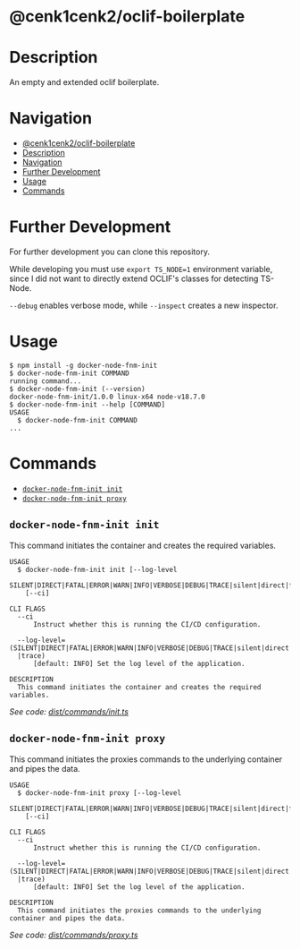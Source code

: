 # @cenk1cenk2/oclif-boilerplate

# Description

An empty and extended oclif boilerplate.

# Navigation

<!-- toc -->
* [@cenk1cenk2/oclif-boilerplate](#cenk1cenk2oclif-boilerplate)
* [Description](#description)
* [Navigation](#navigation)
* [Further Development](#further-development)
* [Usage](#usage)
* [Commands](#commands)
<!-- tocstop -->

# Further Development

For further development you can clone this repository.

While developing you must use `export TS_NODE=1` environment variable, since I did not want to directly extend OCLIF's classes for detecting TS-Node.

`--debug` enables verbose mode, while `--inspect` creates a new inspector.

# Usage

<!-- usage -->
```sh-session
$ npm install -g docker-node-fnm-init
$ docker-node-fnm-init COMMAND
running command...
$ docker-node-fnm-init (--version)
docker-node-fnm-init/1.0.0 linux-x64 node-v18.7.0
$ docker-node-fnm-init --help [COMMAND]
USAGE
  $ docker-node-fnm-init COMMAND
...
```
<!-- usagestop -->

# Commands

<!-- commands -->
* [`docker-node-fnm-init init`](#docker-node-fnm-init-init)
* [`docker-node-fnm-init proxy`](#docker-node-fnm-init-proxy)

## `docker-node-fnm-init init`

This command initiates the container and creates the required variables.

```
USAGE
  $ docker-node-fnm-init init [--log-level
    SILENT|DIRECT|FATAL|ERROR|WARN|INFO|VERBOSE|DEBUG|TRACE|silent|direct|fatal|error|warn|info|verbose|debug|trace]
    [--ci]

CLI FLAGS
  --ci
      Instruct whether this is running the CI/CD configuration.

  --log-level=(SILENT|DIRECT|FATAL|ERROR|WARN|INFO|VERBOSE|DEBUG|TRACE|silent|direct|fatal|error|warn|info|verbose|debug
  |trace)
      [default: INFO] Set the log level of the application.

DESCRIPTION
  This command initiates the container and creates the required variables.
```

_See code: [dist/commands/init.ts](https://github.com/cenk1cenk2/boilerplate-oclif/blob/v1.0.0/dist/commands/init.ts)_

## `docker-node-fnm-init proxy`

This command initiates the proxies commands to the underlying container and pipes the data.

```
USAGE
  $ docker-node-fnm-init proxy [--log-level
    SILENT|DIRECT|FATAL|ERROR|WARN|INFO|VERBOSE|DEBUG|TRACE|silent|direct|fatal|error|warn|info|verbose|debug|trace]
    [--ci]

CLI FLAGS
  --ci
      Instruct whether this is running the CI/CD configuration.

  --log-level=(SILENT|DIRECT|FATAL|ERROR|WARN|INFO|VERBOSE|DEBUG|TRACE|silent|direct|fatal|error|warn|info|verbose|debug
  |trace)
      [default: INFO] Set the log level of the application.

DESCRIPTION
  This command initiates the proxies commands to the underlying container and pipes the data.
```

_See code: [dist/commands/proxy.ts](https://github.com/cenk1cenk2/boilerplate-oclif/blob/v1.0.0/dist/commands/proxy.ts)_
<!-- commandsstop -->
